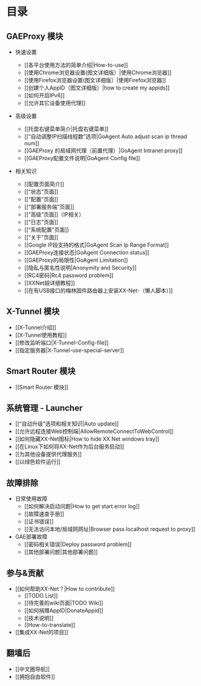 # 目录

## GAEProxy 模块

- 快速设置
  - [[各平台使用方法的简单介绍|How-to-use]]
  - [[使用Chrome浏览器设置(图文详细版）|使用Chrome浏览器]]
  - [[使用Firefox浏览器设置(图文详细版）|使用Firefox浏览器]]
  - [[创建个人AppID（图文详细版）|how to create my appids]]
  - [[如何开启IPv6]]
  - [[允许其它设备使用代理]]
- 高级设置  
  - [[托盘右键菜单简介|托盘右键菜单]]
  - [[“自动调整IP扫描线程数”选项|GoAgent Auto adjust scan ip thread num]]
  - [[GAEProxy 的局域网代理（前置代理）|GoAgent Intranet proxy]]
  - [[GAEProxy配置文件说明|GoAgent Config file]]


- 相关知识
  - [[配置页面简介]]
  - [[“状态”页面]]
  - [[“配置”页面]]
  - [[“部署服务端”页面]]
  - [[“高级”页面]]（IP相关）
  - [[“日志”页面]]
  - [[“系统配置”页面]]
  - [[“关于”页面]]
  - [[Google IP段支持的格式|GoAgent Scan Ip Range Format]]
  - [[GAEProxy连接状态|GoAgent Connection status]]
  - [[GAEProxy的局限性|GoAgent Limitation]]
  - [[隐私与匿名性说明|Anonymity and Security]]
  - [[RC4密码|Rc4 password problem]]
  - [[XXNet超详细教程]]
  - [[在有USB接口的梅林固件路由器上安装XX-Net-（懒人脚本）]]

## X-Tunnel 模块

- [[X-Tunnel介绍]]
- [[X-Tunnel使用教程]]   
- [[修改监听端口|X-Tunnel-Config-file]]
- [[指定服务器|X-Tunnel-use-special-server]]

## Smart Router 模块

- [[Smart Router 模块]]

## 系统管理 - Launcher

- [[“自动升级”选项和相关知识|Auto update]]
- [[允许远程连接Web控制端|AllowRemoteConnectToWebControl]]
- [[如何隐藏XX-Net图标|How to hide XX Net windows tray]]
- [[在Linux下如何将XX-Net作为后台服务启动]]
- [[为其他设备提供代理服务]]
- [[以绿色软件运行]]

## 故障排除

- 日常使用故障
  - [[如何解决启动问题|How to get start error log]]
  - [[故障速查手册]]
  - [[证书错误]]
  - [[无法访问本地/局域网网址|Browser pass localhost request to proxy]]
- GAE部署故障
  - [[密码相关错误|Deploy password problem]]
  - [[其他部署问题|其他部署问题]]

## 参与&贡献

- [[如何帮助XX-Net？|How to contribute]]
  - [[TODO List]]
  - [[待完善的wiki页面|TODO Wiki]]
  - [[如何捐赠AppID|DonateAppid]]
  - [[技术说明]]
  - [[How-to-translate]]
- [[集成XX-Net的项目]]

## 翻墙后

- [[中文圈导航]]
- [[拥抱自由软件]]
